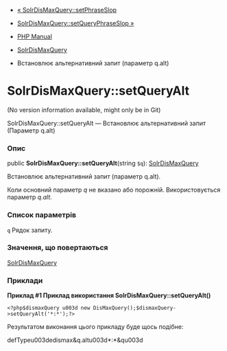- [«
SolrDisMaxQuery::setPhraseSlop](solrdismaxquery.setphraseslop.md)
- [SolrDisMaxQuery::setQueryPhraseSlop
»](solrdismaxquery.setqueryphraseslop.md)

- [PHP Manual](index.md)
- [SolrDisMaxQuery](class.solrdismaxquery.md)
- Встановлює альтернативний запит (параметр q.alt)

# SolrDisMaxQuery::setQueryAlt

(No version information available, might only be in Git)

SolrDisMaxQuery::setQueryAlt — Встановлює альтернативний запит
(Параметр q.alt)

### Опис

public **SolrDisMaxQuery::setQueryAlt**(string `$q`):
[SolrDisMaxQuery](class.solrdismaxquery.md)

Встановлює альтернативний запит (параметр q.alt).

Коли основний параметр *q* не вказано або порожній. Використовується параметр
*q.alt*.

### Список параметрів

`q`
Рядок запиту.

### Значення, що повертаються

[SolrDisMaxQuery](class.solrdismaxquery.md)

### Приклади

**Приклад #1 Приклад використання **SolrDisMaxQuery::setQueryAlt()****

` <?php$dismaxQuery u003d new DisMaxQuery();$dismaxQuery->setQueryAlt('*:*');?> `

Результатом виконання цього прикладу буде щось подібне:

defTypeu003dedismax&q.altu003d*:*&qu003d
